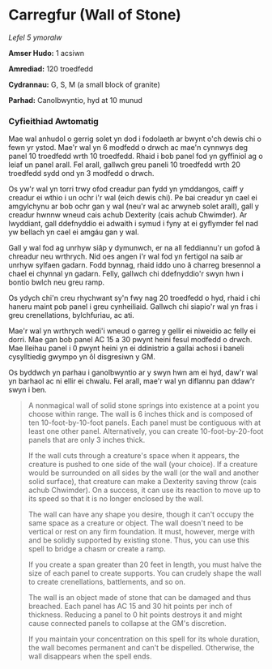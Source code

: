 # Carregfur (Wall of Stone)

*Lefel 5 ymoralw*

**Amser Hudo:** 1 acsiwn

**Amrediad:** 120 troedfedd

**Cydrannau:** G, S, M (a small block of granite)

**Parhad:** Canolbwyntio, hyd at 10  munud

### Cyfieithiad Awtomatig

Mae wal anhudol o gerrig solet yn dod i fodolaeth ar bwynt o'ch dewis chi o fewn yr ystod. Mae'r wal yn 6 modfedd o drwch ac mae'n cynnwys deg panel 10 troedfedd wrth 10 troedfedd. Rhaid i bob panel fod yn gyffiniol ag o leiaf un panel arall. Fel arall, gallwch greu paneli 10 troedfedd wrth 20 troedfedd sydd ond yn 3 modfedd o drwch.

Os yw'r wal yn torri trwy ofod creadur pan fydd yn ymddangos, caiff y creadur ei wthio i un ochr i'r wal (eich dewis chi). Pe bai creadur yn cael ei amgylchynu ar bob ochr gan y wal (neu'r wal ac arwyneb solet arall), gall y creadur hwnnw wneud cais achub Dexterity (cais achub Chwimder). Ar lwyddiant, gall ddefnyddio ei adwaith i symud i fyny at ei gyflymder fel nad yw bellach yn cael ei amgáu gan y wal.

Gall y wal fod ag unrhyw siâp y dymunwch, er na all feddiannu'r un gofod â chreadur neu wrthrych. Nid oes angen i'r wal fod yn fertigol na saib ar unrhyw sylfaen gadarn. Fodd bynnag, rhaid iddo uno â charreg bresennol a chael ei chynnal yn gadarn. Felly, gallwch chi ddefnyddio'r swyn hwn i bontio bwlch neu greu ramp.

Os ydych chi'n creu rhychwant sy'n fwy nag 20 troedfedd o hyd, rhaid i chi haneru maint pob panel i greu cynheiliaid. Gallwch chi siapio'r wal yn fras i greu crenellations, bylchfuriau, ac ati.

Mae'r wal yn wrthrych wedi'i wneud o garreg y gellir ei niweidio ac felly ei dorri. Mae gan bob panel AC 15 a 30 pwynt heini fesul modfedd o drwch. Mae lleihau panel i 0 pwynt heini yn ei ddinistrio a gallai achosi i baneli cysylltiedig gwympo yn ôl disgresiwn y GM.

Os byddwch yn parhau i ganolbwyntio ar y swyn hwn am ei hyd, daw'r wal yn barhaol ac ni ellir ei chwalu. Fel arall, mae'r wal yn diflannu pan ddaw'r swyn i ben.

>  A nonmagical wall of solid stone springs into existence at a point you choose within range. The wall is 6 inches thick and is composed of ten 10-foot-by-10-foot panels. Each panel must be contiguous with at least one other panel. Alternatively, you can create 10-foot-by-20-foot panels that are only 3 inches thick.
>  
>  If the wall cuts through a creature's space when it appears, the creature is pushed to one side of the wall (your choice). If a creature would be surrounded on all sides by the wall (or the wall and another solid surface), that creature can make a Dexterity saving throw (cais achub Chwimder). On a success, it can use its reaction to move up to its speed so that it is no longer enclosed by the wall.
>  
>  The wall can have any shape you desire, though it can't occupy the same space as a creature or object. The wall doesn't need to be vertical or rest on any firm foundation. It must, however, merge with and be solidly supported by existing stone. Thus, you can use this spell to bridge a chasm or create a ramp.
>  
>  If you create a span greater than 20 feet in length, you must halve the size of each panel to create supports. You can crudely shape the wall to create crenellations, battlements, and so on.
>  
>  The wall is an object made of stone that can be damaged and thus breached. Each panel has AC 15 and 30 hit points per inch of thickness. Reducing a panel to 0 hit points destroys it and might cause connected panels to collapse at the GM's discretion.
>  
>  If you maintain your concentration on this spell for its whole duration, the wall becomes permanent and can't be dispelled. Otherwise, the wall disappears when the spell ends.